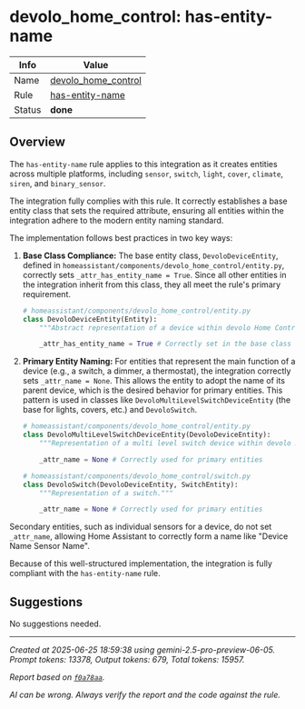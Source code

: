 # devolo_home_control: has-entity-name

| Info   | Value                                                                    |
|--------|--------------------------------------------------------------------------|
| Name   | [devolo_home_control](https://www.home-assistant.io/integrations/devolo_home_control/) |
| Rule   | [has-entity-name](https://developers.home-assistant.io/docs/core/integration-quality-scale/rules/has-entity-name)                                                     |
| Status | **done**                                                                 |

## Overview

The `has-entity-name` rule applies to this integration as it creates entities across multiple platforms, including `sensor`, `switch`, `light`, `cover`, `climate`, `siren`, and `binary_sensor`.

The integration fully complies with this rule. It correctly establishes a base entity class that sets the required attribute, ensuring all entities within the integration adhere to the modern entity naming standard.

The implementation follows best practices in two key ways:

1.  **Base Class Compliance:** The base entity class, `DevoloDeviceEntity`, defined in `homeassistant/components/devolo_home_control/entity.py`, correctly sets `_attr_has_entity_name = True`. Since all other entities in the integration inherit from this class, they all meet the rule's primary requirement.

    ```python
    # homeassistant/components/devolo_home_control/entity.py
    class DevoloDeviceEntity(Entity):
        """Abstract representation of a device within devolo Home Control."""

        _attr_has_entity_name = True # Correctly set in the base class
    ```

2.  **Primary Entity Naming:** For entities that represent the main function of a device (e.g., a switch, a dimmer, a thermostat), the integration correctly sets `_attr_name = None`. This allows the entity to adopt the name of its parent device, which is the desired behavior for primary entities. This pattern is used in classes like `DevoloMultiLevelSwitchDeviceEntity` (the base for lights, covers, etc.) and `DevoloSwitch`.

    ```python
    # homeassistant/components/devolo_home_control/entity.py
    class DevoloMultiLevelSwitchDeviceEntity(DevoloDeviceEntity):
        """Representation of a multi level switch device within devolo Home Control. Something like a dimmer or a thermostat."""

        _attr_name = None # Correctly used for primary entities
    
    # homeassistant/components/devolo_home_control/switch.py
    class DevoloSwitch(DevoloDeviceEntity, SwitchEntity):
        """Representation of a switch."""

        _attr_name = None # Correctly used for primary entities
    ```

Secondary entities, such as individual sensors for a device, do not set `_attr_name`, allowing Home Assistant to correctly form a name like "Device Name Sensor Name".

Because of this well-structured implementation, the integration is fully compliant with the `has-entity-name` rule.

## Suggestions

No suggestions needed.

---

_Created at 2025-06-25 18:59:38 using gemini-2.5-pro-preview-06-05. Prompt tokens: 13378, Output tokens: 679, Total tokens: 15957._

_Report based on [`f0a78aa`](https://github.com/home-assistant/core/tree/f0a78aadbe1ed91862f40c87da69b37962c1f0d7)._

_AI can be wrong. Always verify the report and the code against the rule._
